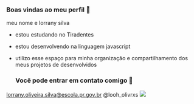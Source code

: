 ### Boas vindas ao meu perfil 🌸

meu nome e lorrany silva

- estou estudando no Tiradentes
- estou desenvolvendo na linguagem javascript
- utilizo esse espaço para minha organização e compartilhamento dos meus projetos de desenvolvidos

  ### Você pode entrar em contato comigo 📧

lorrany.oliveira.silva@escola.pr.gov.br 
@looh_olivrxs
![](https://media1.tenor.com/m/0lzaE3aL1xMAAAAd/cat-dance.gif)
